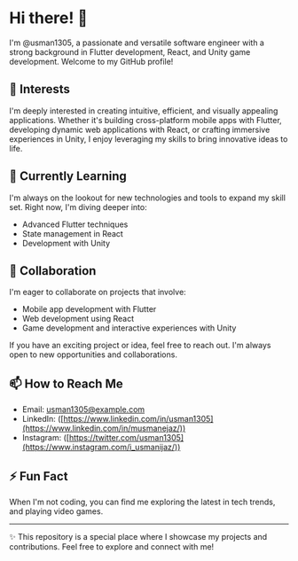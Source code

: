 # Hi there! 👋

I'm @usman1305, a passionate and versatile software engineer with a strong background in Flutter development, React, and Unity game development. Welcome to my GitHub profile!

## 👀 Interests
I'm deeply interested in creating intuitive, efficient, and visually appealing applications. Whether it's building cross-platform mobile apps with Flutter, developing dynamic web applications with React, or crafting immersive experiences in Unity, I enjoy leveraging my skills to bring innovative ideas to life.

## 🌱 Currently Learning
I'm always on the lookout for new technologies and tools to expand my skill set. Right now, I'm diving deeper into:
- Advanced Flutter techniques
- State management in React
- Development with Unity

## 💞️ Collaboration
I'm eager to collaborate on projects that involve:
- Mobile app development with Flutter
- Web development using React
- Game development and interactive experiences with Unity

If you have an exciting project or idea, feel free to reach out. I'm always open to new opportunities and collaborations.

## 📫 How to Reach Me
- Email: usman1305@example.com
- LinkedIn: ([https://www.linkedin.com/in/usman1305](https://www.linkedin.com/in/musmanejaz/))
- Instagram: ([https://twitter.com/usman1305](https://www.instagram.com/i_usmanijaz/))

## ⚡ Fun Fact
When I'm not coding, you can find me exploring the latest in tech trends, and playing video games.

---

✨ This repository is a special place where I showcase my projects and contributions. Feel free to explore and connect with me!
